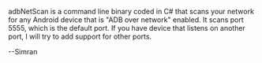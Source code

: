 adbNetScan is a command line binary coded in C# that scans your network for any Android device that is "ADB over network" enabled. It scans port 5555, which is the default port. If you have device that listens on another port, I will try to add support for other ports.

--Simran
